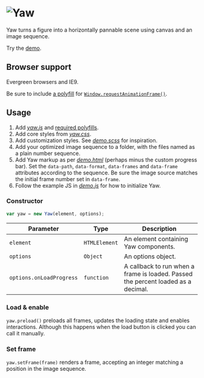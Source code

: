 # ![Yaw](https://rawgit.com/CHEPROXIMITY/Yaw/master/yaw-logo.svg)

Yaw turns a figure into a horizontally pannable scene using canvas and an image sequence.

Try the [demo](https://rawgit.com/CHEPROXIMITY/Yaw/master/demo/demo.html).

## Browser support

Evergreen browsers and IE9.

Be sure to include [a polyfill](https://gist.github.com/paulirish/1579671) for [`Window.requestAnimationFrame()`](https://developer.mozilla.org/docs/Web/API/window/requestAnimationFrame).

## Usage

1. Add [*yaw.js*](https://github.com/CHEPROXIMITY/Yaw/blob/master/yaw.js) and [required polyfills](https://github.com/CHEPROXIMITY/Yaw#browser-support).
2. Add core styles from [*yaw.css*](https://github.com/CHEPROXIMITY/Yaw/blob/master/yaw.css).
3. Add customization styles. See [*demo.scss*](https://github.com/CHEPROXIMITY/Yaw/blob/master/demo/demo.scss) for inspiration.
4. Add your optimized image sequence to a folder, with the files named as a plain number sequence.
5. Add Yaw markup as per [*demo.html*](https://github.com/CHEPROXIMITY/Yaw/blob/master/demo/demo.html) (perhaps minus the custom progress bar). Set the `data-path`, `data-format`, `data-frames` and `data-frame` attributes according to the sequence. Be sure the image source matches the initial frame number set in `data-frame`.
6. Follow the example JS in [*demo.js*](https://github.com/CHEPROXIMITY/Yaw/blob/master/demo/demo.js) for how to initialize Yaw.

### Constructor

```js
var yaw = new Yaw(element, options);
```

Parameter | Type | Description
--- | --- | ---
`element` | `HTMLElement` | An element containing Yaw components.
`options` | `Object` | An options object.
`options.onLoadProgress` | `function` | A callback to run when a frame is loaded. Passed the percent loaded as a decimal.

### Load & enable

`yaw.preload()` preloads all frames, updates the loading state and enables interactions. Although this happens when the load button is clicked you can call it manually.

### Set frame

`yaw.setFrame(frame)` renders a frame, accepting an integer matching a position in the image sequence.
